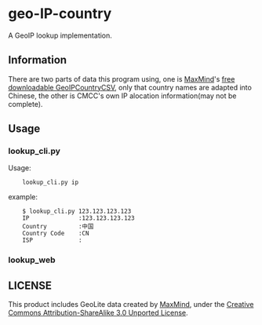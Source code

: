 geo-IP-country
==============

A GeoIP lookup implementation.

Information
-----------

There are two parts of data this program using, one is [MaxMind][]'s [free downloadable GeoIPCountryCSV][1], only that country names are adapted into Chinese,
the other is CMCC's own IP alocation information(may not be complete).

Usage
-----

### lookup\_cli.py
Usage:

        lookup_cli.py ip
example:

        $ lookup_cli.py 123.123.123.123
        IP              :123.123.123.123
        Country         :中国
        Country Code    :CN
        ISP             :

### lookup\_web

LICENSE
-------
This product includes GeoLite data created by [MaxMind][], under the [Creative Commons Attribution-ShareAlike 3.0 Unported License][License].


[1]: http://geolite.maxmind.com/download/geoip/database/GeoIPCountryCSV.zip
[MaxMind]: http://www.maxmind.com
[License]: http://creativecommons.org/licenses/by-sa/3.0/
